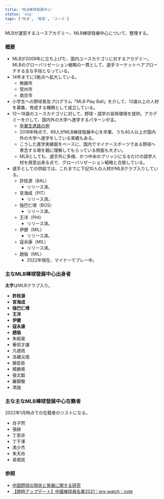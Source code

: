 ```yaml
---
title: 'MLB棒球發展中心'
status: 'wip'
tags: ['MLB', '育成', 'ユース']
---
```


MLBが運営するユースアカデミー、MLB棒球發展中心について、整理する。

### 概要

- MLBが2009年に立ち上げた、国内ユースカテゴリに対するアカデミー。MLBのグローバリゼーション戦略の一貫として、選手マーケットへアプローチする主な手段となっている。
- 14年までに3拠点へ拡大している。
  - 無錫市
  - 常州市
  - 南京市
- 小学生への野球普及プログラム「MLB Play Ball」を介して、12歳以上の人材を募集、育成する機関として成立している。
- 12〜18歳のユースカテゴリに対して、野球・語学の習熟環境を提供。アカデミーを介して、国内外の大学へ進学するパターンが主。
  - [卒業生進路の例](https://twitter.com/CHNbangqiu/status/735807533114265600)
  - 2018年時点で、69人がMLB棒球發展中心を卒業、うち40人以上が国内外の大学へ進学をしている実績もある。
  - こうした進学実績面をベースに、国内でマイナースポーツである野球へ専念する場を親に理解してもらっている側面も大きい。
  - MLBとしても、選手外に多様、かつ中米のブリッジになるだけの語学人材を用意出来る点で、グローバリゼーション戦略と合致している。
- 選手としての供給では、これまでに下記10人の人材がMLBクラブ入りしている。
  - 許桂源（BAL）
    - リリース済。
  - 宮海成（PIT）
    - リリース済。
  - 強巴仁增（BOS）
    - リリース済。
  - 王洋（PHI）
    - リリース済。
  - 伊健（MIL）
    - リリース済。
  - 寇永康（MIL）
    - リリース済。
  - 趙倫（MIL）
    - 2022年現在、マイナーでプレー中。

### 主なMLB棒球發展中心出身者

**太字**はMLBクラブ入り。

- **許桂源**
- **宮海成**
- **強巴仁增**
- **王洋**
- **伊健**
- **寇永康**
- **趙倫**
- 朱經昊
- 華但才讓
- 凡德雨
- 洛藏尖措
- 欒臣臣
- 楊勝奧
- 張文韜
- 羅錦駿
- 馮強

### 主な主なMLB棒球發展中心在籍者

2022年1月時点での在籍者のリストになる。

- 肖子然
- 張赫
- 丁若非
- 丁于澤
- 馮少杰
- 朱天舟
- 易壞民


### 参照

- [中国野球の現状と発展に関する研究](https://www.waseda.jp/tokorozawa/kg/doc/50_ronbun/2019/5018A051.pdf)
- [【随時アップデート】中國棒球員名單2021｜prs-watch｜note](https://note.com/p_rs_watch/n/nf236f7d9a63f)